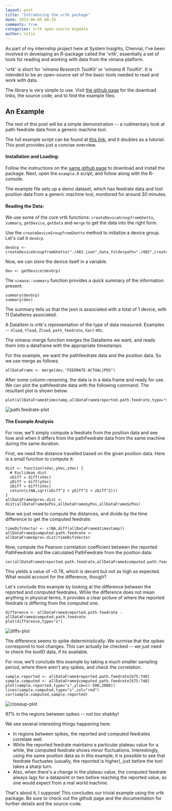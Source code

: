 ```yaml
---
layout: post
title: "Introducing the vrtk package"
date: 2013-06-05 08:29
comments: true
categories: vrtk open-source bigdata
author: nitin
---
```


As part of my internship project here at System Insights, Chennai, I've been involved in developing an R-package called the 'vrtk', essentially a set of tools for reading and working with data from the vimana platform.

'vrtk' is short for _'vimana Research ToolKit'_ or _'vimana R ToolKit'_. It is intended to be an open-source set of the basic tools needed to read and work with data.

The library is very simple to use. Visit [the github page](https://www.github.com/systeminsights/vrtk) for the download links, the source code, and to find the example files.

An Example
----------

The rest of this post will be a simple demonstration -- a rudimentary look at path-feedrate data from a generic machine tool.

The full example script can be found at [this link](https://www.github.com/systeminsights/vrtk/tree/master/example), and it doubles as a tutorial. This post provides just a concise overview.

#### Installation and Loading:

Follow the instructions on the [same github page](https://www.github.com/systeminsights/vrtk) to download and install the package. Next, open the `example.R` script, and follow along with the R-console.

The example file sets up a demo dataset, which has feedrate data and tool position data from a generic machine tool, monitored for around 30 minutes.

#### Reading the Data:

We use some of the core vrtk functions: `createDeviceGroupfromGhetto`, `summary`, `getDevice`, `getData` and `merge` to get the data into the right form.

Use the `createDeviceGroupfromGhetto` method to initialize a device group. Let's call it `devGrp`.

    devGrp <- createDeviceGroupfromGhetto("./402.json",data_folderpath="./402",createRData=TRUE)

Now, we can store the device itself in a variable.

    dev <- getDevice(devGrp)

The `vimana::summary` function provides a quick summary of the information present.

    summary(devGrp)
    summary(dev)

The summary tells us that the json is associated with a total of 1 device, with 11 DataItems associated.

A DataItem is vrtk's representation of the type of data measured. Examples -- `Xload`, `Yload`, `Zload`, `path_feedrate`, `Xact` etc.

The vimana::merge function merges the DataItems we want, and reads them into a dataframe with the appropriate timestamps.

For this example, we want the pathfeedrate data and the position data. So we use merge as follows:

    allDataFrame <- merge(dev,"FEEDRATE-ACTUAL|POS")

After some column-renaming, the data is in a data.frame and ready for use. We can plot the pathfeedrate data with the following command. The resultant plot is shown below.

    plot(allDataFrame$timestamp,allDataFrame$reported.path.feedrate,type="s")

![path.feedrate-plot](/images/2013-06-05-pathfeedrateplot.png)

#### The Example Analysis

For now, we'll simply compute a feedrate from the position data and see how and when it differs from the pathFeedrate data from the same machine during the same duration.

First, we need the distance travelled based on the given position data. Here is a small function to compute it:

    dist <- function(xVec,yVec,zVec) { 
      # Euclidean dist
      xDiff = diff(xVec)
      yDiff = diff(yVec)
      zDiff = diff(zVec)
      return(c(NA,sqrt(xDiff^2 + yDiff^2 + zDiff^2)))
    }
    allDataFrame$prev.dist <- dist(allDataFrame$xPos,allDataFrame$yPos,allDataFrame$zPos)
    
Now we just need to compute the distances, and divide by the time difference to get the computed feedrate:

    timeDifsVector <- c(NA,diff(allDataFrame$timestamp))
    allDataFrame$computed.path.feedrate <- allDataFrame$prev.dist/timeDifsVector

Now, compute the Pearson correlation coefficient between the reported PathFeedrate and the calculated PathFeedrate from the position data:

    cor(allDataFrame$reported.path.feedrate,allDataFrame$computed.path.feedrate,use="na.or.complete")

This yields a value of ~0.78, which is decent but not as high as expected. What would account for the difference, though?

Let's conclude this example by looking at the difference between the reported and computed feedrates. While the difference does not mean anything in physical terms, it provides a clear picture of where the reported feedrate is differing from the computed one.

    difference <- allDataFrame$reported.path.feedrate - allDataFrame$computed.path.feedrate
    plot(difference,type="s")
    
![diffs-plot](/images/2013-06-05-diffsplot.png)

The difference seems to spike deterministically. We surmise that the spikes correspond to tool changes. This can actually be checked -- we just need to check the toolID data, if its available.

For now, we'll conclude this example by taking a much smaller sampling period, where there aren't any spikes, and check the correlation.

    sample.reported <- allDataFrame$reported.path.feedrate[675:740]
    sample.computed <- allDataFrame$computed.path.feedrate[675:740]
    plot(sample.reported,type="s",ylim=c(-500,2000))
    lines(sample.computed,type="s",col="red")
    cor(sample.computed,sample.reported)

![closeup-plot](/images/2013-06-05-closeupplot.png)

97% in the regions between spikes -- not too shabby!

We see several interesting things happening here:
* In regions between spikes, the reported and computed feedrates correlate well.
* While the reported feedrate maintains a particular plateau value for a while, the computed feedrate shows minor fluctuations. Interestingly, using the same position data as in this example, it is possible to see that feedrate fluctuates (usually, the reported is higher), just before the tool takes a sharp turn.
* Also, when there's a change in the plateau value, the computed feedrate always lags for a datapoint or two before reaching the reported value, as one would expect from a real world machine.

That's about it, I suppose! This concludes our trivial example using the vrtk package. Be sure to check out the github page and the documentation for further details and the source-code.
